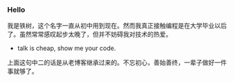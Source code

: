 ### Hello

我是铁树，这个名字一直从初中用到现在。然而我真正接触编程是在大学毕业以后了。虽然常常感叹起步太晚了，但并不妨碍我对技术的热爱。

- talk is cheap, show me your code.

上面这句中二的话是从老博客继承过来的。不忘初心，善始善终，一辈子做好一件事就够了。
